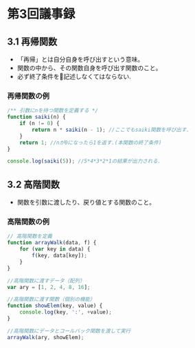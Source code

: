 # 第3回議事録

## 3.1 再帰関数

+ 「再帰」とは自分自身を呼び出すという意味。
+ 関数の中から、その関数自身を呼び出す関数のこと。
+ 必ず終了条件を記述しなくてはならない.

### 再帰関数の例
```JavaScript
/** 引数にnを持つ関数を定義する */
function saiki(n) {
    if (n != 0) {
        return n * saiki(n - 1); //ここでもsaiki関数を呼び出す.
    }
    return 1; //nが0になったら1を返す.(本関数の終了条件)
}

console.log(saiki(5)); //5*4*3*2*1の結果が出力される.
```
## 3.2 高階関数

+ 関数を引数に渡したり、戻り値とする関数のこと。

### 高階関数の例
```JavaScript
// 高階関数を定義
function arrayWalk(data, f) {
    for (var key in data) {
        f(key, data[key]);
    }
}

//高階関数に渡すデータ（配列）
var ary = [1, 2, 4, 8, 16];

//高階関数に渡す関数（個別の機能）
function showElem(key, value) {
    console.log(key, ':', +value);
}

//高階関数にデータとコールバック関数を渡して実行
arrayWalk(ary, showElem);
```
